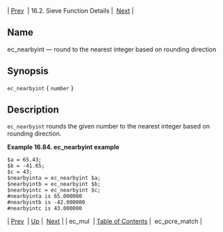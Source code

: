 | [Prev](sieve.ref.ec_mul)  | 16.2. Sieve Function Details |  [Next](sieve.ref.ec_pcre_match) |

<a name="sieve.ref.ec_nearbyint"></a>
## Name

ec_nearbyint — round to the nearest integer based on rounding direction

## Synopsis

`ec_nearbyint` { *`number`* }

<a name="idp30346896"></a>
## Description

`ec_nearbyint` rounds the given number to the nearest integer based on rounding direction.

<a name="example.ec_nearbyint"></a>

**Example 16.84. ec_nearbyint example**

```
$a = 65.43;
$b = -41.65;
$c = 43;
$nearbyinta = ec_nearbyint $a;
$nearbyintb = ec_nearbyint $b;
$nearbyintc = ec_nearbyint $c;
#nearbyinta is 65.000000
#nearbyintb is -42.000000
#nearbyintc is 43.000000
```

| [Prev](sieve.ref.ec_mul)  | [Up](sieve.ref.files) |  [Next](sieve.ref.ec_pcre_match) |
| ec_mul  | [Table of Contents](index) |  ec_pcre_match |
